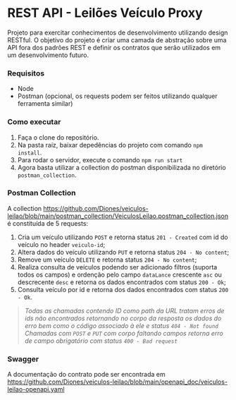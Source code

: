 # REST API - Leilões Veículo Proxy
Projeto para exercitar conhecimentos de desenvolvimento utilizando design RESTful.
O objetivo do projeto é criar uma camada de abstração sobre uma API fora dos padrões REST e definir os contratos que serão utilizados em um desenvolvimento futuro.

### Requisitos
* Node
* Postman (opcional, os requests podem ser feitos utilizando qualquer ferramenta similar)

### Como executar
1. Faça o clone do repositório.
2. Na pasta raíz, baixar depedências do projeto com comando `npm install`.
3. Para rodar o servidor, execute o comando `npm run start`
4. Agora basta utilizar a collection do postman disponibilizada no diretório `postman_collection`.

### Postman Collection
A collection https://github.com/Diones/veiculos-leilao/blob/main/postman_collection/VeiculosLeilao.postman_collection.json é constituída de 5 requests:

1. Cria um veículo utilizando `POST` e retorna status `201 - Created` com id do veículo no header `veiculo-id`;
2. Altera dados do veículo utilizando `PUT` e retorna status `204 - No content`;
3. Remove um veículo `DELETE` e retorna status `204 - No content`;
4. Realiza consulta de veículos podendo ser adicionado filtros (suporta todos os campos) e ordenção pelo campo `dataLance` crescente `asc` ou descrecente `desc` e retorna os dados encontrados com status `200 - Ok`;
5. Consulta veículo por id e retorna dos dados encontrados com status `200 - Ok`.

>_Todas as chamadas contendo ID como path da URL tratam erros de ids não encontrados retornando no corpo da resposta os dados do erro bem como o código associado à ele e status `404 - Not found`_
>_Chamadas com `POST` e `PUT` com corpo faltando campos retorna erro de campo obrigatório com status `400 - Bad request`_

### Swagger
A documentação do contrato pode ser encontrada em https://github.com/Diones/veiculos-leilao/blob/main/openapi_doc/veiculos-leilao-openapi.yaml
